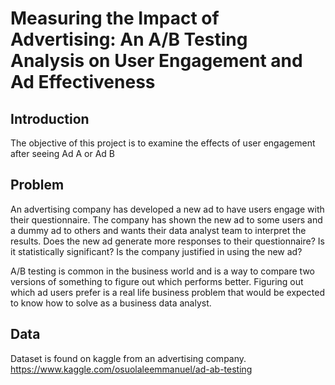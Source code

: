 # Measuring the Impact of Advertising: An A/B Testing Analysis on User Engagement and Ad Effectiveness

## Introduction

The objective of this project is to examine the effects of user engagement after seeing Ad A or Ad B


## Problem
An advertising company has developed a new ad to have users engage with their questionnaire. The company has shown the new ad to some users and a dummy ad to others and wants their data analyst team to interpret the results. Does the new ad generate more responses to their questionnaire? Is it statistically significant? Is the company justified in using the new ad? 
 

A/B testing is common in the business world and is a way to compare two versions of something to figure out which performs better. Figuring out which ad users prefer is a real life business problem that would be expected to know how to solve as a business data analyst. 
 

## Data

Dataset is found on kaggle from an advertising company. https://www.kaggle.com/osuolaleemmanuel/ad-ab-testing
